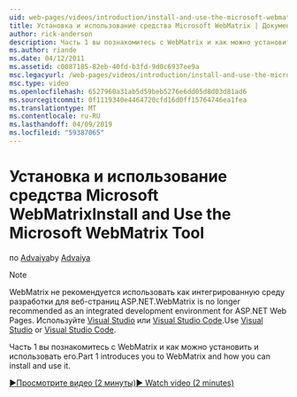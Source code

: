 ```yaml
---
uid: web-pages/videos/introduction/install-and-use-the-microsoft-webmatrix-tool
title: Установка и использование средства Microsoft WebMatrix | Документация Майкрософт
author: rick-anderson
description: Часть 1 вы познакомитесь с WebMatrix и как можно установить и использовать его.
ms.author: riande
ms.date: 04/12/2011
ms.assetid: c0087185-82eb-40fd-b3fd-9d0c6937ee9a
msc.legacyurl: /web-pages/videos/introduction/install-and-use-the-microsoft-webmatrix-tool
msc.type: video
ms.openlocfilehash: 6527960a31ab5d59beb5276e6dd05d8d03d81ad6
ms.sourcegitcommit: 0f1119340e4464720cfd16d0ff15764746ea1fea
ms.translationtype: MT
ms.contentlocale: ru-RU
ms.lasthandoff: 04/09/2019
ms.locfileid: "59387065"
---
```

# <a name="install-and-use-the-microsoft-webmatrix-tool"></a><span data-ttu-id="88664-103">Установка и использование средства Microsoft WebMatrix</span><span class="sxs-lookup"><span data-stu-id="88664-103">Install and Use the Microsoft WebMatrix Tool</span></span>

<span data-ttu-id="88664-104">по [Advaiya](https://twitter.com/Advaiyasolns)</span><span class="sxs-lookup"><span data-stu-id="88664-104">by [Advaiya](https://twitter.com/Advaiyasolns)</span></span>

> [!NOTE] 
> <span data-ttu-id="88664-105">WebMatrix не рекомендуется использовать как интегрированную среду разработки для веб-страниц ASP.NET.</span><span class="sxs-lookup"><span data-stu-id="88664-105">WebMatrix is no longer recommended as an integrated development environment for ASP.NET Web Pages.</span></span> <span data-ttu-id="88664-106">Используйте [Visual Studio](xref:aspnet/web-pages/overview/getting-started/program-asp-net-web-pages-in-visual-studio) или [Visual Studio Code](https://code.visualstudio.com/).</span><span class="sxs-lookup"><span data-stu-id="88664-106">Use [Visual Studio](xref:aspnet/web-pages/overview/getting-started/program-asp-net-web-pages-in-visual-studio) or [Visual Studio Code](https://code.visualstudio.com/).</span></span>


<span data-ttu-id="88664-107">Часть 1 вы познакомитесь с WebMatrix и как можно установить и использовать его.</span><span class="sxs-lookup"><span data-stu-id="88664-107">Part 1 introduces you to WebMatrix and how you can install and use it.</span></span>

[<span data-ttu-id="88664-108">&#9654;Просмотрите видео (2 минуты)</span><span class="sxs-lookup"><span data-stu-id="88664-108">&#9654; Watch video (2 minutes)</span></span>](https://channel9.msdn.com/Blogs/ASP-NET-Site-Videos/install-and-use-the-microsoft-webmatrix-tool)

